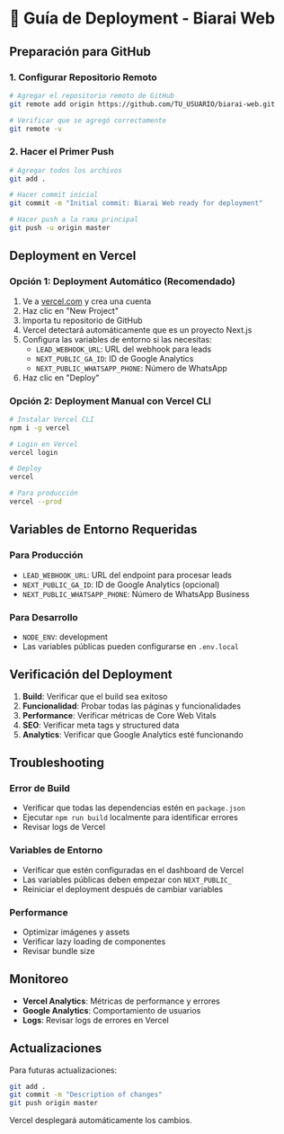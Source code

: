 # 🚀 Guía de Deployment - Biarai Web

## Preparación para GitHub

### 1. Configurar Repositorio Remoto
```bash
# Agregar el repositorio remoto de GitHub
git remote add origin https://github.com/TU_USUARIO/biarai-web.git

# Verificar que se agregó correctamente
git remote -v
```

### 2. Hacer el Primer Push
```bash
# Agregar todos los archivos
git add .

# Hacer commit inicial
git commit -m "Initial commit: Biarai Web ready for deployment"

# Hacer push a la rama principal
git push -u origin master
```

## Deployment en Vercel

### Opción 1: Deployment Automático (Recomendado)
1. Ve a [vercel.com](https://vercel.com) y crea una cuenta
2. Haz clic en "New Project"
3. Importa tu repositorio de GitHub
4. Vercel detectará automáticamente que es un proyecto Next.js
5. Configura las variables de entorno si las necesitas:
   - `LEAD_WEBHOOK_URL`: URL del webhook para leads
   - `NEXT_PUBLIC_GA_ID`: ID de Google Analytics
   - `NEXT_PUBLIC_WHATSAPP_PHONE`: Número de WhatsApp
6. Haz clic en "Deploy"

### Opción 2: Deployment Manual con Vercel CLI
```bash
# Instalar Vercel CLI
npm i -g vercel

# Login en Vercel
vercel login

# Deploy
vercel

# Para producción
vercel --prod
```

## Variables de Entorno Requeridas

### Para Producción
- `LEAD_WEBHOOK_URL`: URL del endpoint para procesar leads
- `NEXT_PUBLIC_GA_ID`: ID de Google Analytics (opcional)
- `NEXT_PUBLIC_WHATSAPP_PHONE`: Número de WhatsApp Business

### Para Desarrollo
- `NODE_ENV`: development
- Las variables públicas pueden configurarse en `.env.local`

## Verificación del Deployment

1. **Build**: Verificar que el build sea exitoso
2. **Funcionalidad**: Probar todas las páginas y funcionalidades
3. **Performance**: Verificar métricas de Core Web Vitals
4. **SEO**: Verificar meta tags y structured data
5. **Analytics**: Verificar que Google Analytics esté funcionando

## Troubleshooting

### Error de Build
- Verificar que todas las dependencias estén en `package.json`
- Ejecutar `npm run build` localmente para identificar errores
- Revisar logs de Vercel

### Variables de Entorno
- Verificar que estén configuradas en el dashboard de Vercel
- Las variables públicas deben empezar con `NEXT_PUBLIC_`
- Reiniciar el deployment después de cambiar variables

### Performance
- Optimizar imágenes y assets
- Verificar lazy loading de componentes
- Revisar bundle size

## Monitoreo

- **Vercel Analytics**: Métricas de performance y errores
- **Google Analytics**: Comportamiento de usuarios
- **Logs**: Revisar logs de errores en Vercel

## Actualizaciones

Para futuras actualizaciones:
```bash
git add .
git commit -m "Description of changes"
git push origin master
```

Vercel desplegará automáticamente los cambios.


